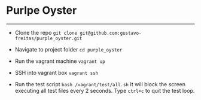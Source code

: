 Purlpe Oyster
============


----

* Clone the repo
````git clone git@github.com:gustavo-freitas/purple_oyster.git````

* Navigate to project folder
````cd purple_oyster````

* Run the vagrant machine
````vagrant up````

* SSH into vagrant box
````vagrant ssh````

* Run the test script
````bash /vagrant/test/all.sh````
It will block the screen executing all test files every 2 seconds. Type ````ctrl+c```` to quit the test loop.

